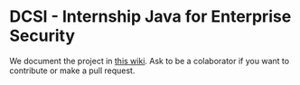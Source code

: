 # DCSI - Internship Java for Enterprise Security

We document the project in [this wiki](https://github.com/raisercostin/dcsi/wiki).
Ask to be a colaborator if you want to contribute or make a pull request.
